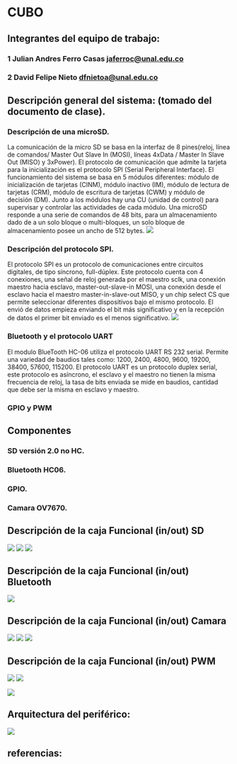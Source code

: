 # CUBO

## Integrantes del equipo de trabajo:

### 1 Julian Andres Ferro Casas jaferroc@unal.edu.co

### 2 David Felipe Nieto dfnietoa@unal.edu.co


## Descripción general del sistema: (tomado del documento de clase).

### Descripción de una microSD.
La comunicación de la micro SD se basa en la interfaz de 8 pines(reloj, línea de comandos/ Master Out Slave In (MOSI), líneas 4xData / Master In Slave Out (MISO) y 3xPower). El protocolo de comunicación que admite la tarjeta para la inicialización es el protocolo SPI (Serial Peripheral Interface). El funcionamiento del sistema se basa en 5 módulos diferentes: módulo de inicialización de tarjetas (CINM), módulo inactivo (IM), módulo de lectura de tarjetas (CRM), módulo de escritura de tarjetas (CWM) y módulo de decisión (DM). Junto a los módulos hay una CU (unidad de control) para supervisar y controlar las actividades de cada módulo.
Una microSD responde a una serie de comandos de 48 bits, para un almacenamiento dado de a un solo bloque o multi-bloques, un solo bloque de almacenamiento posee un ancho de 512 bytes.
![](https://github.com/ltherreraro/CubeRubik/blob/master/HW/02GRUPO2/03document/datos.png)

### Descripción del protocolo SPI.
El protocolo SPI es un protocolo de comunicaciones entre circuitos digitales, de tipo síncrono, full-dúplex. Este protocolo cuenta con 4 conexiones, una señal de reloj generada por el maestro sclk, una conexión maestro hacia esclavo, master-out-slave-in MOSI, una conexión desde el esclavo hacia el maestro master-in-slave-out MISO, y un chip select CS que permite seleccionar diferentes dispositivos bajo el mismo protocolo.
El envió de datos empieza enviando el bit más significativo y en la recepción de datos el primer bit enviado es el menos significativo.
![](https://github.com/ltherreraro/CubeRubik/blob/master/HW/02GRUPO2/03document/modos.png)

### Bluetooth y el protocolo UART
El modulo BlueTooth HC-06 utiliza el protocolo UART RS 232 serial. Permite una variedad de baudios tales como: 1200, 2400, 4800, 9600, 19200, 38400, 57600, 115200.
El protocolo UART es un protocolo duplex serial, este protocolo es asíncrono, el esclavo y el maestro no tienen la misma frecuencia de reloj, la tasa de bits enviada se mide en baudios, cantidad que debe ser la misma en esclavo y maestro.

### GPIO y PWM


## Componentes
### SD versión 2.0 no HC.
### Bluetooth HC06.
### GPIO.
### Camara OV7670.

## Descripción de la caja Funcional  (in/out) SD
![](https://github.com/ltherreraro/CubeRubik/blob/master/HW/02GRUPO2/03document/bloquespi.png)
![](https://github.com/ltherreraro/CubeRubik/blob/master/HW/02GRUPO2/03document/estructural.png)
![](https://github.com/ltherreraro/CubeRubik/blob/master/HW/02GRUPO2/03document/funcional.png)
## Descripción de la caja Funcional  (in/out) Bluetooth
![](https://github.com/ltherreraro/CubeRubik/blob/master/HW/02GRUPO2/03document/bloquesuart.png)
## Descripción de la caja Funcional  (in/out) Camara
![](https://github.com/ltherreraro/CubeRubik/blob/master/HW/02GRUPO2/03document/bloques_OV7670.png)
![](https://github.com/ltherreraro/CubeRubik/blob/master/HW/02GRUPO2/03document/camaran.png)
![](https://github.com/ltherreraro/CubeRubik/blob/master/HW/02GRUPO2/03document/camara1.png)

## Descripción de la caja Funcional  (in/out) PWM
![](https://github.com/ltherreraro/CubeRubik/blob/master/HW/02GRUPO2/03document/PWM.png)
![](https://github.com/ltherreraro/CubeRubik/blob/master/HW/02GRUPO2/03document/Diagrama_PWM.png)


![](https://github.com/ltherreraro/CubeRubik/blob/master/HW/02GRUPO2/03document/periferico.png)

## Arquitectura del periférico:

![](https://github.com/ltherreraro/CubeRubik/blob/master/HW/02GRUPO2/03document/mapa.png)

## referencias:

